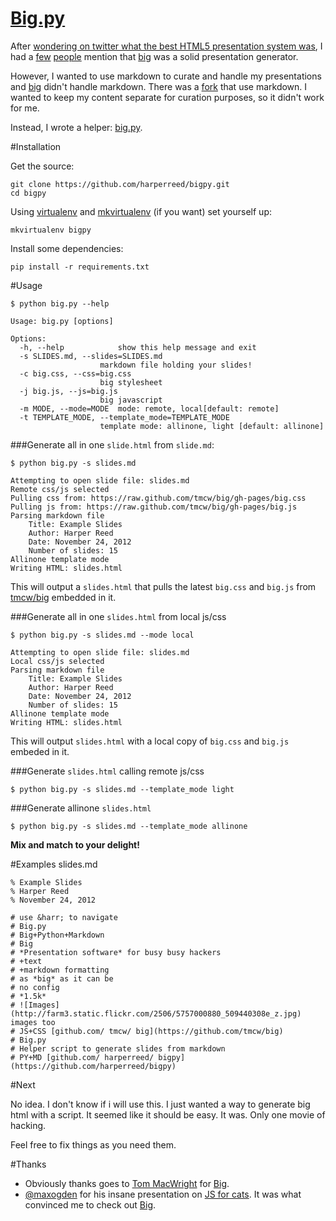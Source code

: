 [Big.py](http://harperreed.github.com/bigpy/)
=====

After [wondering on twitter what the best HTML5 presentation system was](https://twitter.com/harper/status/272538510349717506), I had a [few](https://twitter.com/maxogden/status/272539403287666689) [people](https://twitter.com/mattdennewitz/status/272543105071337473) mention that [big]() was a solid presentation generator.

However, I wanted to use markdown to curate and handle my presentations and [big](https://github.com/tmcw/big) didn't handle markdown. There was a [fork](https://github.com/mdznr/big) that use markdown. I wanted to keep my content separate for curation purposes, so it didn't work for me.

Instead, I wrote a helper: [big.py](https://github.com/harperreed/bigpy).

#Installation

Get the source:

    git clone https://github.com/harperreed/bigpy.git
    cd bigpy

Using [virtualenv](https://pypi.python.org/pypi/virtualenv)
and [mkvirtualenv](https://pypi.python.org/pypi/virtualenvwrapper)
(if you want) set yourself up:

    mkvirtualenv bigpy

Install some dependencies:

    pip install -r requirements.txt

#Usage

`$ python big.py --help`

	Usage: big.py [options]

	Options:
	  -h, --help            show this help message and exit
	  -s SLIDES.md, --slides=SLIDES.md
                        markdown file holding your slides!
	  -c big.css, --css=big.css
                        big stylesheet
	  -j big.js, --js=big.js
                        big javascript
	  -m MODE, --mode=MODE  mode: remote, local[default: remote]
	  -t TEMPLATE_MODE, --template_mode=TEMPLATE_MODE
                        template mode: allinone, light [default: allinone]

###Generate all in one `slide.html` from `slide.md`:

`$ python big.py -s slides.md`

	Attempting to open slide file: slides.md
	Remote css/js selected
	Pulling css from: https://raw.github.com/tmcw/big/gh-pages/big.css
	Pulling js from: https://raw.github.com/tmcw/big/gh-pages/big.js
	Parsing markdown file
		Title: Example Slides
		Author: Harper Reed
		Date: November 24, 2012
		Number of slides: 15
	Allinone template mode
	Writing HTML: slides.html

This will output a `slides.html` that pulls the latest `big.css` and `big.js` from [tmcw/big]() embedded in it.

###Generate all in one `slides.html` from local js/css

`$ python big.py -s slides.md --mode local`

	Attempting to open slide file: slides.md
	Local css/js selected
	Parsing markdown file
		Title: Example Slides
		Author: Harper Reed
		Date: November 24, 2012
		Number of slides: 15
	Allinone template mode
	Writing HTML: slides.html

This will output `slides.html` with a local copy of `big.css` and `big.js` embeded in it.

###Generate `slides.html` calling remote js/css

`$ python big.py -s slides.md --template_mode light`

###Generate allinone `slides.html`

`$ python big.py -s slides.md --template_mode allinone`

**Mix and match to your delight!**


#Examples slides.md

	% Example Slides
	% Harper Reed
	% November 24, 2012

	# use &harr; to navigate
	# Big.py
	# Big+Python+Markdown
	# Big
	# *Presentation software* for busy busy hackers
	# +text
	# +markdown formatting
	# as *big* as it can be
	# no config
	# *1.5k*
	# ![Images](http://farm3.static.flickr.com/2506/5757000880_509440308e_z.jpg) images too
	# JS+CSS [github.com/ tmcw/ big](https://github.com/tmcw/big)
	# Big.py
	# Helper script to generate slides from markdown
	# PY+MD [github.com/ harperreed/ bigpy](https://github.com/harperreed/bigpy)

#Next

No idea. I don't know if i will use this. I just wanted a way to generate big html with a script. It seemed like it should be easy. It was. Only one movie of hacking.

Feel free to fix things as you need them.

#Thanks

* Obviously thanks goes to [Tom MacWright](https://github.com/tmcw) for [Big](https://github.com/tmcw/big).
* [@maxogden](https://twitter.com/maxogden) for his insane presentation on [JS for cats](http://t.co/90zq8ux6). It was what convinced me to check out [Big](https://github.com/tmcw/big).
